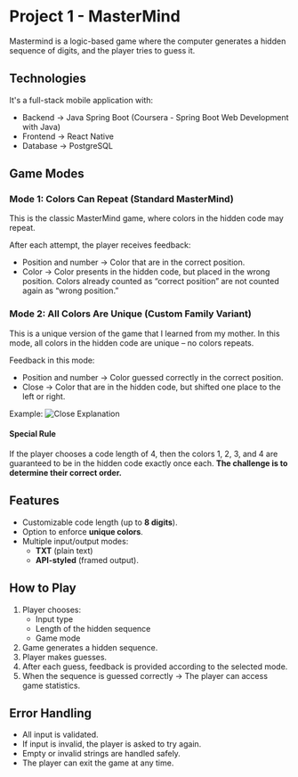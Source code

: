 # Project 1 - MasterMind
Mastermind is a logic-based game where the computer generates a hidden sequence of digits, and the player tries to guess it.  

## Technologies
It's a full-stack mobile application with:
 - Backend → Java Spring Boot (Coursera - Spring Boot Web Development with Java)
 - Frontend → React Native
 - Database → PostgreSQL 

## Game Modes
 ### Mode 1: Colors Can Repeat (Standard MasterMind)
 This is the classic MasterMind game, where colors in the hidden code may repeat.
 
 After each attempt, the player receives feedback:
 - Position and number → Color that are in the correct position.
 - Color → Color presents in the hidden code, but placed in the wrong position.
 Colors already counted as “correct position” are not counted again as “wrong position.”

 ### Mode 2: All Colors Are Unique (Custom Family Variant)
 This is a unique version of the game that I learned from my mother.
 In this mode, all colors in the hidden code are unique – no colors repeats.
 
 Feedback in this mode:
 - Position and number → Color guessed correctly in the correct position.
 - Close → Color that are in the hidden code, but shifted one place to the left or right.
 
 Example:
 ![Close Explanation](assets/close.png)
 #### **Special Rule**
 If the player chooses a code length of 4, then the colors 1, 2, 3, and 4 are guaranteed to be in the hidden code exactly once each.
 **The challenge is to determine their correct order.**

## Features
 - Customizable code length (up to **8 digits**).
 - Option to enforce **unique colors**.
 - Multiple input/output modes:
   - **TXT** (plain text)
   - **API-styled** (framed output).

## How to Play
 1. Player chooses:
    - Input type
    - Length of the hidden sequence
    - Game mode
 2. Game generates a hidden sequence.
 3. Player makes guesses.
 4. After each guess, feedback is provided according to the selected mode.
 5. When the sequence is guessed correctly → The player can access game statistics.

## Error Handling
 - All input is validated.
 - If input is invalid, the player is asked to try again.
 - Empty or invalid strings are handled safely.
 - The player can exit the game at any time.